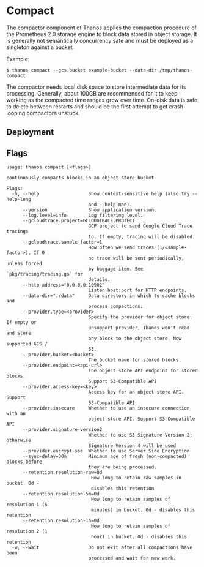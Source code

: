 # Compact

The compactor component of Thanos applies the compaction procedure of the Prometheus 2.0 storage engine to block data stored in object storage.
It is generally not semantically concurrency safe and must be deployed as a singleton against a bucket.

Example:

```
$ thanos compact --gcs.bucket example-bucket --data-dir /tmp/thanos-compact
```

The compactor needs local disk space to store intermediate data for its processing. Generally, about 100GB are recommended for it to keep working as the compacted time ranges grow over time.
On-disk data is safe to delete between restarts and should be the first attempt to get crash-looping compactors unstuck.

## Deployment

## Flags

[embedmd]:# (flags/compact.txt $)
```$
usage: thanos compact [<flags>]

continuously compacts blocks in an object store bucket

Flags:
  -h, --help                  Show context-sensitive help (also try --help-long
                              and --help-man).
      --version               Show application version.
      --log.level=info        Log filtering level.
      --gcloudtrace.project=GCLOUDTRACE.PROJECT  
                              GCP project to send Google Cloud Trace tracings
                              to. If empty, tracing will be disabled.
      --gcloudtrace.sample-factor=1  
                              How often we send traces (1/<sample-factor>). If 0
                              no trace will be sent periodically, unless forced
                              by baggage item. See `pkg/tracing/tracing.go` for
                              details.
      --http-address="0.0.0.0:10902"  
                              Listen host:port for HTTP endpoints.
      --data-dir="./data"     Data directory in which to cache blocks and
                              process compactions.
      --provider.type=<provider>  
                              Specify the provider for object store. If empty or
                              unsupport provider, Thanos won't read and store
                              any block to the object store. Now supported GCS /
                              S3.
      --provider.bucket=<bucket>  
                              The bucket name for stored blocks.
      --provider.endpoint=<api-url>  
                              The object store API endpoint for stored blocks.
                              Support S3-Compatible API
      --provider.access-key=<key>  
                              Access key for an object store API. Support
                              S3-Compatible API
      --provider.insecure     Whether to use an insecure connection with an
                              object store API. Support S3-Compatible API
      --provider.signature-version2  
                              Whether to use S3 Signature Version 2; otherwise
                              Signature Version 4 will be used
      --provider.encrypt-sse  Whether to use Server Side Encryption
      --sync-delay=30m        Minimum age of fresh (non-compacted) blocks before
                              they are being processed.
      --retention.resolution-raw=0d  
                               How long to retain raw samples in bucket. 0d -
                               disables this retention
      --retention.resolution-5m=0d  
                               How long to retain samples of resolution 1 (5
                               minutes) in bucket. 0d - disables this retention
      --retention.resolution-1h=0d  
                               How long to retain samples of resolution 2 (1
                               hour) in bucket. 0d - disables this retention
  -w, --wait                  Do not exit after all compactions have been
                              processed and wait for new work.

```
